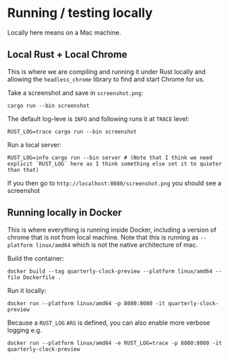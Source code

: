 # Running / testing locally

Locally here means on a Mac machine.

## Local Rust + Local Chrome

This is where we are compiling and running it under Rust locally and allowing the `headless_chrome` library to find and start Chrome for us.

Take a screenshot and save in `screenshot.png`: 

    cargo run --bin screenshot

The default log-leve is `INFO` and following runs it at `TRACE` level:

    RUST_LOG=trace cargo run --bin screenshot    

Run a local server:

    RUST_LOG=info cargo run --bin server # (Note that I think we need explicit `RUST_LOG` here as I think something else set it to quieter than that)

If you then go to `http://localhost:8080/screenshot.png` you should see a screenshot

## Running locally in Docker

This is where everything is running inside Docker, including a version of chrome that is not from local machine. Note that this is running as `--platform linux/amd64` which is not the native architecture of mac.

Build the container:

    docker build --tag quarterly-clock-preview --platform linux/amd64 --file Dockerfile .

Run it locally:

    docker run --platform linux/amd64 -p 8080:8080 -it quarterly-clock-preview

Because a `RUST_LOG` `ARG` is defined, you can also enable more verbose logging e.g.

    docker run --platform linux/amd64 -e RUST_LOG=trace -p 8080:8080 -it quarterly-clock-preview